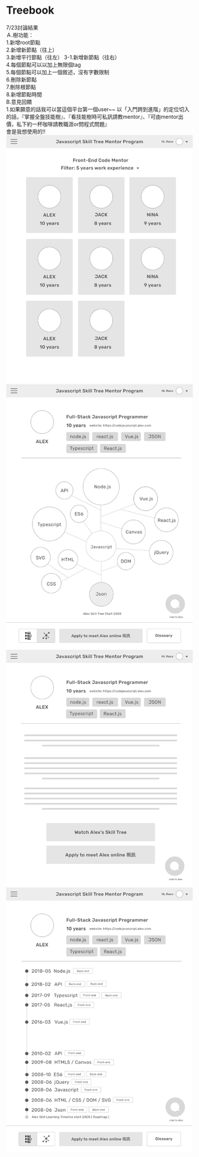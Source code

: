 # Treebook
7/23討論結果  
Ａ.樹功能：  
1.新增root節點  
2.新增新節點（往上）     
3.新增平行節點（往左）
3-1.新增新節點（往右）  
4.每個節點可以以加上無限個tag  
5.每個節點可以加上一個敘述，沒有字數限制  
6.刪除新節點  
7.刪除根節點  
8.新增節點時間  
B.意見回饋  
1.如果願意的話我可以當這個平台第一個user~~ 以「入門跨到進階」的定位切入的話，『掌握全盤技能樹』、『看技能樹時可私訊請教mentor』、『可由mentor出價，私下約一杯咖啡請教職涯or問程式問題』  
會是我想使用的!!
![image](https://github.com/chire888881/Treebook/blob/master/Figure/Treebook_Page1.jpg)
![image](https://github.com/chire888881/Treebook/blob/master/Figure/Treebook_Page2.jpg)
![image](https://github.com/chire888881/Treebook/blob/master/Figure/Treebook_Page3.jpg)
![image](https://github.com/chire888881/Treebook/blob/master/Figure/Treebook_Page4.jpg)
